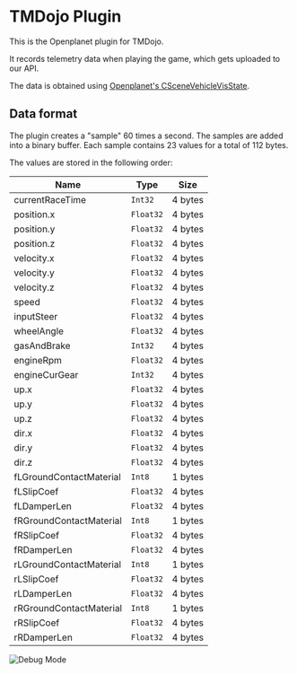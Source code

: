 # TMDojo Plugin

This is the Openplanet plugin for TMDojo.

It records telemetry data when playing the game, which gets uploaded to our API.

The data is obtained using [Openplanet's CSceneVehicleVisState](https://next.openplanet.nl/Scene/CSceneVehicleVisState).

## Data format

The plugin creates a "sample" 60 times a second.
The samples are added into a binary buffer.
Each sample contains 23 values for a total of 112 bytes.

The values are stored in the following order:


| Name                        | Type        | Size        |
| --------------------------- | ----------- | ----------- |
| currentRaceTime             | `Int32`     | 4 bytes     |
| position.x                  | `Float32`   | 4 bytes     |
| position.y                  | `Float32`   | 4 bytes     |
| position.z                  | `Float32`   | 4 bytes     |
| velocity.x                  | `Float32`   | 4 bytes     |
| velocity.y                  | `Float32`   | 4 bytes     |
| velocity.z                  | `Float32`   | 4 bytes     |
| speed                       | `Float32`   | 4 bytes     |
| inputSteer                  | `Float32`   | 4 bytes     |
| wheelAngle                  | `Float32`   | 4 bytes     |
| gasAndBrake                 | `Int32`     | 4 bytes     |
| engineRpm                   | `Float32`   | 4 bytes     |
| engineCurGear               | `Int32`     | 4 bytes     |
| up.x                        | `Float32`   | 4 bytes     |
| up.y                        | `Float32`   | 4 bytes     |
| up.z                        | `Float32`   | 4 bytes     |
| dir.x                       | `Float32`   | 4 bytes     |
| dir.y                       | `Float32`   | 4 bytes     |
| dir.z                       | `Float32`   | 4 bytes     |
| fLGroundContactMaterial     | `Int8`      | 1 bytes     |
| fLSlipCoef                  | `Float32`   | 4 bytes     |
| fLDamperLen                 | `Float32`   | 4 bytes     |
| fRGroundContactMaterial     | `Int8`      | 1 bytes     |
| fRSlipCoef                  | `Float32`   | 4 bytes     |
| fRDamperLen                 | `Float32`   | 4 bytes     |
| rLGroundContactMaterial     | `Int8`      | 1 bytes     |
| rLSlipCoef                  | `Float32`   | 4 bytes     |
| rLDamperLen                 | `Float32`   | 4 bytes     |
| rRGroundContactMaterial     | `Int8`      | 1 bytes     |
| rRSlipCoef                  | `Float32`   | 4 bytes     |
| rRDamperLen                 | `Float32`   | 4 bytes     |

![Debug Mode](https://i.imgur.com/Gf7gsul.png)